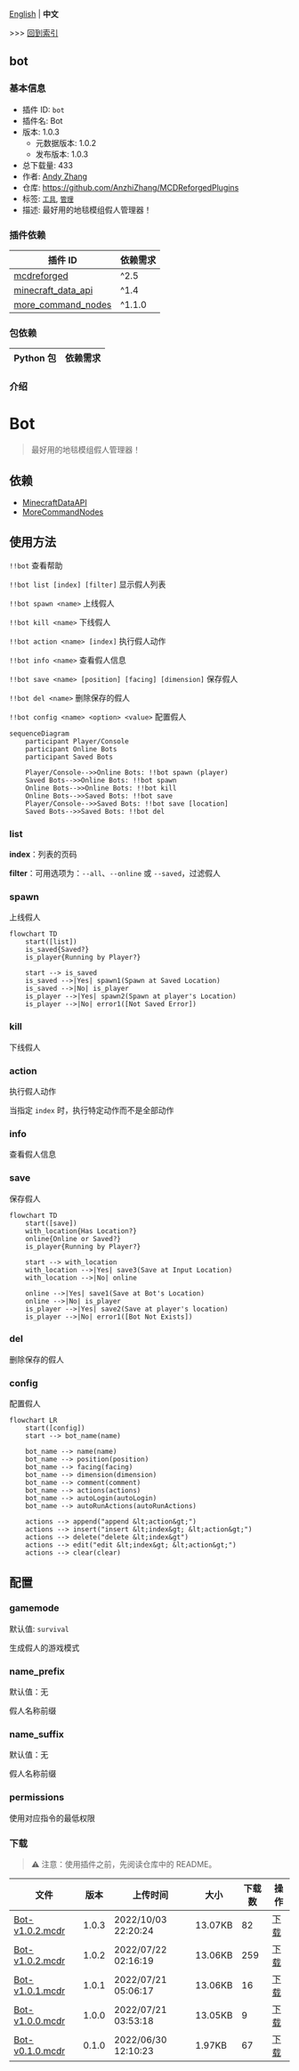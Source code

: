[English](readme.md) | **中文**

\>\>\> [回到索引](/readme-zh_cn.md)

## bot

### 基本信息

- 插件 ID: `bot`
- 插件名: Bot
- 版本: 1.0.3
  - 元数据版本: 1.0.2
  - 发布版本: 1.0.3
- 总下载量: 433
- 作者: [Andy Zhang](https://github.com/AnzhiZhang)
- 仓库: https://github.com/AnzhiZhang/MCDReforgedPlugins
- 标签: [`工具`](/labels/tool/readme-zh_cn.md), [`管理`](/labels/management/readme-zh_cn.md)
- 描述: 最好用的地毯模组假人管理器！

### 插件依赖

| 插件 ID | 依赖需求 |
| --- | --- |
| [mcdreforged](https://github.com/Fallen-Breath/MCDReforged) | ^2.5 |
| [minecraft_data_api](/plugins/minecraft_data_api/readme-zh_cn.md) | ^1.4 |
| [more_command_nodes](/plugins/more_command_nodes/readme-zh_cn.md) | ^1.1.0 |

### 包依赖

| Python 包 | 依赖需求 |
| --- | --- |

### 介绍

# Bot

> 最好用的地毯模组假人管理器！

## 依赖

- [MinecraftDataAPI](https://github.com/MCDReforged/MinecraftDataAPI)
- [MoreCommandNodes](https://github.com/AnzhiZhang/MCDReforgedPlugins/tree/master/more_command_nodes)

## 使用方法

`!!bot` 查看帮助

`!!bot list [index] [filter]` 显示假人列表

`!!bot spawn <name>` 上线假人

`!!bot kill <name>` 下线假人

`!!bot action <name> [index]` 执行假人动作

`!!bot info <name>` 查看假人信息

`!!bot save <name> [position] [facing] [dimension]` 保存假人

`!!bot del <name>` 删除保存的假人

`!!bot config <name> <option> <value>` 配置假人

```mermaid
sequenceDiagram
    participant Player/Console
    participant Online Bots
    participant Saved Bots

    Player/Console-->>Online Bots: !!bot spawn (player)
    Saved Bots-->>Online Bots: !!bot spawn
    Online Bots-->>Online Bots: !!bot kill
    Online Bots-->>Saved Bots: !!bot save
    Player/Console-->>Saved Bots: !!bot save [location]
    Saved Bots-->>Saved Bots: !!bot del
```

### list

**index**：列表的页码

**filter**：可用选项为：`--all`、`--online` 或 `--saved`，过滤假人

### spawn

上线假人

```mermaid
flowchart TD
    start([list])
    is_saved{Saved?}
    is_player{Running by Player?}

    start --> is_saved
    is_saved -->|Yes| spawn1(Spawn at Saved Location)
    is_saved -->|No| is_player
    is_player -->|Yes| spawn2(Spawn at player's Location)
    is_player -->|No| error1([Not Saved Error])
```

### kill

下线假人

### action

执行假人动作

当指定 `index` 时，执行特定动作而不是全部动作

### info

查看假人信息

### save

保存假人

```mermaid
flowchart TD
    start([save])
    with_location{Has Location?}
    online{Online or Saved?}
    is_player{Running by Player?}

    start --> with_location
    with_location -->|Yes| save3(Save at Input Location)
    with_location -->|No| online

    online -->|Yes| save1(Save at Bot's Location)
    online -->|No| is_player
    is_player -->|Yes| save2(Save at player's location)
    is_player -->|No| error1([Bot Not Exists])
```

### del

删除保存的假人

### config

配置假人

```mermaid
flowchart LR
    start([config])
    start --> bot_name(name)

    bot_name --> name(name)
    bot_name --> position(position)
    bot_name --> facing(facing)
    bot_name --> dimension(dimension)
    bot_name --> comment(comment)
    bot_name --> actions(actions)
    bot_name --> autoLogin(autoLogin)
    bot_name --> autoRunActions(autoRunActions)

    actions --> append("append &lt;action&gt;")
    actions --> insert("insert &lt;index&gt; &lt;action&gt;")
    actions --> delete("delete &lt;index&gt")
    actions --> edit("edit &lt;index&gt; &lt;action&gt;")
    actions --> clear(clear)
```

## 配置

### gamemode

默认值: `survival`

生成假人的游戏模式

### name_prefix

默认值：无

假人名称前缀

### name_suffix

默认值：无

假人名称前缀

### permissions

使用对应指令的最低权限

### 下载

> :warning: 注意：使用插件之前，先阅读仓库中的 README。

| 文件 | 版本 | 上传时间 | 大小 | 下载数 | 操作 |
| --- | --- | --- | --- | --- | --- |
| [Bot-v1.0.2.mcdr](https://github.com/AnzhiZhang/MCDReforgedPlugins/releases/tag/bot-v1.0.3) | 1.0.3 | 2022/10/03 22:20:24 | 13.07KB | 82 | [下载](https://github.com/AnzhiZhang/MCDReforgedPlugins/releases/download/bot-v1.0.3/Bot-v1.0.2.mcdr) |
| [Bot-v1.0.2.mcdr](https://github.com/AnzhiZhang/MCDReforgedPlugins/releases/tag/bot-v1.0.2) | 1.0.2 | 2022/07/22 02:16:19 | 13.06KB | 259 | [下载](https://github.com/AnzhiZhang/MCDReforgedPlugins/releases/download/bot-v1.0.2/Bot-v1.0.2.mcdr) |
| [Bot-v1.0.1.mcdr](https://github.com/AnzhiZhang/MCDReforgedPlugins/releases/tag/bot-v1.0.1) | 1.0.1 | 2022/07/21 05:06:17 | 13.06KB | 16 | [下载](https://github.com/AnzhiZhang/MCDReforgedPlugins/releases/download/bot-v1.0.1/Bot-v1.0.1.mcdr) |
| [Bot-v1.0.0.mcdr](https://github.com/AnzhiZhang/MCDReforgedPlugins/releases/tag/bot-v1.0.0) | 1.0.0 | 2022/07/21 03:53:18 | 13.05KB | 9 | [下载](https://github.com/AnzhiZhang/MCDReforgedPlugins/releases/download/bot-v1.0.0/Bot-v1.0.0.mcdr) |
| [Bot-v0.1.0.mcdr](https://github.com/AnzhiZhang/MCDReforgedPlugins/releases/tag/bot-v0.1.0) | 0.1.0 | 2022/06/30 12:10:23 | 1.97KB | 67 | [下载](https://github.com/AnzhiZhang/MCDReforgedPlugins/releases/download/bot-v0.1.0/Bot-v0.1.0.mcdr) |

